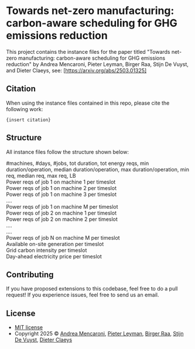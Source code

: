 # Towards net-zero manufacturing: carbon-aware scheduling for GHG emissions reduction

This project contains the instance files for the paper titled "Towards net-zero manufacturing: carbon-aware scheduling for GHG emissions reduction" by Andrea Mencaroni, Pieter Leyman, Birger Raa, Stijn De Vuyst, and Dieter Claeys, see: [https://arxiv.org/abs/2503.01325]

## Citation

When using the instance files contained in this repo, please cite the following work:

```
{insert citation}
```

## Structure

All instance files follow the structure shown below:  

#machines, #days, #jobs, tot duration, tot energy reqs, min duration/operation, median duration/operation, max duration/operation, min req, median req, max req, LB  
Power reqs of job 1 on machine 1 per timeslot  
Power reqs of job 1 on machine 2 per timeslot  
Power reqs of job 1 on machine 3 per timeslot  
....   
Power reqs of job 1 on machine M per timeslot  
Power reqs of job 2 on machine 1 per timeslot  
Power reqs of job 2 on machine 2 per timeslot  
....  
....  
Power reqs of job N on machine M per timeslot  
Available on-site generation per timeslot  
Grid carbon intensity per timeslot  
Day-ahead electricity price per timeslot

## Contributing

If you have proposed extensions to this codebase, feel free to do a pull request! If you experience issues, feel free to send us an email.

## License
* [MIT license](https://opensource.org/license/mit/)
* Copyright 2025 © [Andrea Mencaroni](https://ea18.ugent.be/people/24/andrea-mencaroni/), [Pieter Leyman](https://ea18.ugent.be/people/63/pieter-leyman/), [Birger Raa](https://ea18.ugent.be/people/61/birger-raa/), [Stijn De Vuyst](https://ea18.ugent.be/people/57/stijn-de-vuyst/), [Dieter Claeys](https://ea18.ugent.be/people/54/dieter-claeys/)
